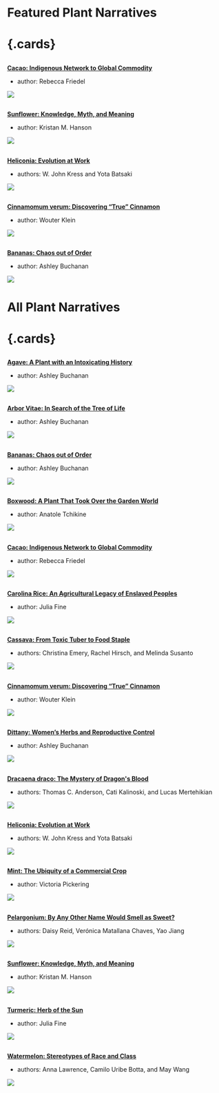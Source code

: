 <param ve-config title="Plant Humanities" layout="index" header="plants-index">

# Featured Plant Narratives

# {.cards}

## 
[**Cacao: Indigenous Network to Global Commodity**](/cacao)

- author: Rebecca Friedel

![](/images/thumbnails/cacao.jpg)

##
[**Sunflower: Knowledge, Myth, and Meaning**](/sunflower)

- author: Kristan M. Hanson

![](/images/thumbnails/Sunflower_thumbnail.jpg)

##
[**Heliconia: Evolution at Work**](/heliconia)

- authors: W. John Kress and Yota Batsaki

![](/images/thumbnails/heliconia.jpg)

##
[**Cinnamomum verum: Discovering “True” Cinnamon**](/cinnamon)

- author: Wouter Klein

![](/images/thumbnails/cinnamon.jpg)

##
[**Bananas: Chaos out of Order**](/Banana)

- author: Ashley Buchanan

![](/images/thumbnails/Banana.jpg)


# All Plant Narratives

# {.cards}

##
[**Agave: A Plant with an Intoxicating History**](/Agave)

- author: Ashley Buchanan

![](/images/thumbnails/agave.jpg)

##
[**Arbor Vitae: In Search of the Tree of Life**](/arbor_vitae)

- author: Ashley Buchanan

![](/images/thumbnails/arbor-vitae.jpg)

##
[**Bananas: Chaos out of Order**](/Banana)

- author: Ashley Buchanan

![](/images/thumbnails/Banana.jpg)

##
[**Boxwood: A Plant That Took Over the Garden World**](/boxwood)

- author: Anatole Tchikine

![](/images/thumbnails/boxwood.jpg)

##
[**Cacao: Indigenous Network to Global Commodity**](/cacao)

- author: Rebecca Friedel

![](/images/thumbnails/cacao.jpg)

##
[**Carolina Rice: An Agricultural Legacy of Enslaved Peoples**](/carolina_rice)

- author: Julia Fine

![](/images/thumbnails/carolina-rice.jpg)

##
[**Cassava: From Toxic Tuber to Food Staple**](/cassava)

- authors: Christina Emery, Rachel Hirsch, and Melinda Susanto

![](/images/thumbnails/cassava.jpg)

##
[**Cinnamomum verum: Discovering “True” Cinnamon**](/cinnamon)

- author: Wouter Klein

![](/images/thumbnails/cinnamon.jpg)

##
[**Dittany: Women’s Herbs and Reproductive Control**](/Dittany)

- author: Ashley Buchanan

![](/images/thumbnails/dittany.jpg)

##
[**Dracaena draco: The Mystery of Dragon's Blood**](/dragon_tree)

- authors: Thomas C. Anderson, Cati Kalinoski, and Lucas Mertehikian

![](/images/thumbnails/dragon_tree.jpg)

##
[**Heliconia: Evolution at Work**](/heliconia)

- authors: W. John Kress and Yota Batsaki

![](/images/thumbnails/heliconia.jpg)

##
[**Mint: The Ubiquity of a Commercial Crop**](/mint)

- author: Victoria Pickering

![](/images/thumbnails/mint.jpg) 

##
[**Pelargonium: By Any Other Name Would Smell as Sweet?**](/pelargonium)

- authors: Daisy Reid, Verónica Matallana Chaves, Yao Jiang

![](/images/thumbnails/pelargonium.jpg)

##
[**Sunflower: Knowledge, Myth, and Meaning**](/sunflower)

- author: Kristan M. Hanson

![](/images/thumbnails/Sunflower_thumbnail.jpg)

##
[**Turmeric: Herb of the Sun**](/turmeric)

- author: Julia Fine

![](/images/thumbnails/turmeric.jpg)

##
[**Watermelon: Stereotypes of Race and Class**](/watermelon)

- authors: Anna Lawrence, Camilo Uribe Botta, and May Wang

![](/images/thumbnails/watermelon.jpg)


